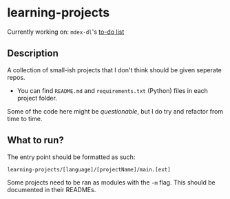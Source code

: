 # learning-projects

Currently working on: `mdex-dl`'s [to-do list](python/mdex_dl/README.md#to-do)

## Description

A collection of small-ish projects that I don't think should be given seperate repos.

- You can find `README.md` and `requirements.txt` (Python) files  in each project folder.

Some of the code here might be _questionable_, but I do try and refactor from time to time.

## What to run?

The entry point should be formatted as such:

`learning-projects/[language]/[projectName]/main.[ext]`

Some projects need to be ran as modules with the `-m` flag. This should be documented in their READMEs.
